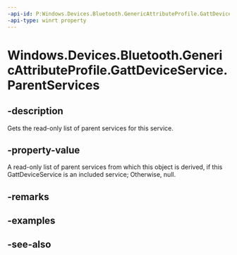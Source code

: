 ```yaml
---
-api-id: P:Windows.Devices.Bluetooth.GenericAttributeProfile.GattDeviceService.ParentServices
-api-type: winrt property
---
```


<!-- Property syntax
public Windows.Foundation.Collections.IVectorView<Windows.Devices.Bluetooth.GenericAttributeProfile.GattDeviceService> ParentServices { get; }
-->

# Windows.Devices.Bluetooth.GenericAttributeProfile.GattDeviceService.ParentServices

## -description
Gets the read-only list of parent services for this service.

## -property-value
A read-only list of parent services from which this object is derived, if this GattDeviceService is an included service; Otherwise, null.

## -remarks

## -examples

## -see-also
